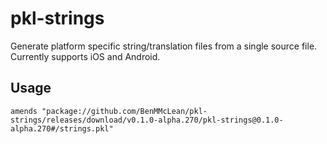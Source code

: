 # pkl-strings

Generate platform specific string/translation files from a single source file. Currently supports iOS and Android.

## Usage

```pkl
amends "package://github.com/BenMMcLean/pkl-strings/releases/download/v0.1.0-alpha.270/pkl-strings@0.1.0-alpha.270#/strings.pkl"
```
